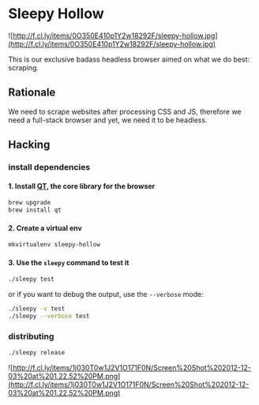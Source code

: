 # Sleepy Hollow

![http://f.cl.ly/items/0O350E410p1Y2w18292F/sleepy-hollow.jpg](http://f.cl.ly/items/0O350E410p1Y2w18292F/sleepy-hollow.jpg)

This is our exclusive badass headless browser aimed on what we do
best: scraping.


## Rationale

We need to scrape websites after processing CSS and JS, therefore we
need a full-stack browser and yet, we need it to be headless.

## Hacking

### install dependencies

#### 1. Install [QT](http://qt-project.org/doc/qt-4.8/qtwebkit.html), the core library for the browser

```bash
brew upgrade
brew install qt
```

#### 2. Create a virtual env

```bash
mkvirtualenv sleepy-hollow
```

#### 3. Use the `sleepy` command to test it

```bash
./sleepy test
```

or if you want to debug the output, use the `--verbose` mode:

```bash
./sleepy -v test
./sleepy --verbose test
```

### distributing

```bash
./sleepy release
```

![http://f.cl.ly/items/1j030T0w1J2V1O171F0N/Screen%20Shot%202012-12-03%20at%201.22.52%20PM.png](http://f.cl.ly/items/1j030T0w1J2V1O171F0N/Screen%20Shot%202012-12-03%20at%201.22.52%20PM.png)
